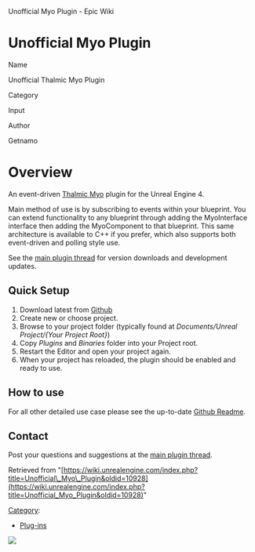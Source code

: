 Unofficial Myo Plugin - Epic Wiki                    

Unofficial Myo Plugin
=====================

  

Name

Unofficial Thalmic Myo Plugin

Category

Input

Author

Getnamo

Overview
========

An event-driven [Thalmic Myo](https://www.thalmic.com/en/myo/) plugin for the Unreal Engine 4.

Main method of use is by subscribing to events within your blueprint. You can extend functionality to any blueprint through adding the MyoInterface interface then adding the MyoComponent to that blueprint. This same architecture is available to C++ if you prefer, which also supports both event-driven and polling style use.

See the [main plugin thread](https://forums.unrealengine.com/showthread.php?37876-Plugin-Myo) for version downloads and development updates.

Quick Setup
-----------

1.  Download latest from [Github](https://github.com/getnamo/myo-ue4)
2.  Create new or choose project.
3.  Browse to your project folder (typically found at _Documents/Unreal Project/{Your Project Root}_)
4.  Copy _Plugins_ and _Binaries_ folder into your Project root.
5.  Restart the Editor and open your project again.
6.  When your project has reloaded, the plugin should be enabled and ready to use.

How to use
----------

For all other detailed use case please see the up-to-date [Github Readme](https://github.com/getnamo/myo-ue4/blob/master/README.md).

Contact
-------

Post your questions and suggestions at the [main plugin thread](https://forums.unrealengine.com/showthread.php?37876-Plugin-Myo).

Retrieved from "[https://wiki.unrealengine.com/index.php?title=Unofficial\_Myo\_Plugin&oldid=10928](https://wiki.unrealengine.com/index.php?title=Unofficial_Myo_Plugin&oldid=10928)"

[Category](/Special:Categories "Special:Categories"):

*   [Plug-ins](/Category:Plug-ins "Category:Plug-ins")

  ![](https://tracking.unrealengine.com/track.png)
